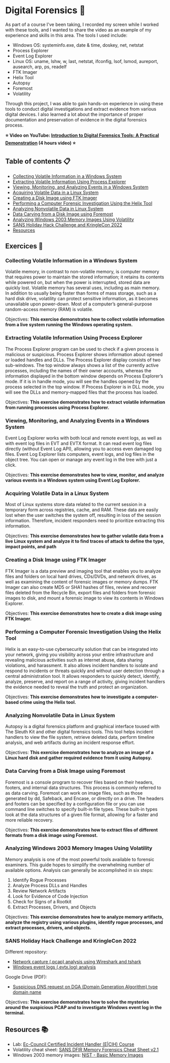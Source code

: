 # Digital Forensics 💾
As part of a course I've been taking, I recorded my screen while I worked with these tools, and I wanted to share the video as an example of my experience and skills in this area. The tools I used include:

- Windows OS: systeminfo.exe, date & time, doskey, net, netstat
- Process Explorer
- Event Log Explorer
- Linux OS: uname, lshw, w, last, netstat, ifconfig, lsof, lsmod, aureport, ausearch, arp, ps, readelf
- FTK Imager
- Helix Tool
- Autopsy
- Foremost
- Volatility

Through this project, I was able to gain hands-on experience in using these tools to conduct digital investigations and extract evidence from various digital devices. I also learned a lot about the importance of proper documentation and preservation of evidence in the digital forensics process.

**⭐ Video on YouTube: [Introduction to Digital Forensics Tools: A Practical Demonstration](https://youtu.be/q0I36SonYQo) (4 hours video) ⭐**

## Table of contents 📋

- [Collecting Volatile Information in a Windows System](#Collecting-Volatile-Information-in-a-Windows-System)
- [Extracting Volatile Information Using Process Explorer](#Extracting-Volatile-Information-Using-Process-Explorer)
- [Viewing, Monitoring, and Analyzing Events in a Windows System](#Viewing-Monitoring-and-Analyzing-Events-in-a-Windows-System)
- [Acquiring Volatile Data in a Linux System](#Acquiring-Volatile-Data-in-a-Linux-System)
- [Creating a Disk Image using FTK Imager](#Creating-a-Disk-Image-using-FTK-Imager)
- [Performing a Computer Forensic Investigation Using the Helix Tool](#Performing-a-Computer-Forensic-Investigation-Using-the-Helix-Tool)
- [Analyzing Nonvolatile Data in Linux System](#Analyzing-Nonvolatile-Data-in-Linux-System)
- [Data Carving from a Disk Image using Foremost](#Data-Carving-from-a-Disk-Image-using-Foremost)
- [Analyzing Windows 2003 Memory Images Using Volatility](#Analyzing-Windows-2003-Memory-Images-Using-Volatility)
- [SANS Holiday Hack Challenge and KringleCon 2022](#SANS-Holiday-Hack-Challenge-and-KringleCon-2022)
- [Resources](#Resources-)

## Exercices 📝

### Collecting Volatile Information in a Windows System
Volatile memory, in contrast to non-volatile memory, is computer memory that requires power to maintain the stored information; it retains its contents while powered on, but when the power is interrupted, stored data are quickly lost. Volatile memory has several uses, including as main memory. In addition to usually being faster than forms of mass storage, such as a hard disk drive, volatility can protect sensitive information, as it becomes unavailable upon power-down. Most of a computer’s general-purpose random-access memory (RAM) is volatile.

Objectives: **This exercise demonstrates how to collect volatile information from a live system running the Windows operating system.**

### Extracting Volatile Information Using Process Explorer
The Process Explorer program can be used to check if a given process is malicious or suspicious. Process Explorer shows information about opened or loaded handles and DLLs. The Process Explorer display consists of two sub-windows. The top window always shows a list of the currently active processes, including the names of their owner accounts, whereas the information displayed in the bottom window depends on Process Explorer’s mode. If it is in handle mode, you will see the handles opened by the process selected in the top window. If Process Explorer is in DLL mode, you will see the DLLs and memory-mapped files that the process has loaded.

Objectives: **This exercise demonstrates how to extract volatile information from running processes using Process Explorer.**

### Viewing, Monitoring, and Analyzing Events in a Windows System
Event Log Explorer works with both local and remote event logs, as well as with event log files in EVT and EVTX format. It can read event log files directly (without Event Log API), allowing you to access even damaged log files. Event Log Explorer lists computers, event logs, and log files in the object tree. You can open or manage any event log in the tree with just a click.

Objectives: **This exercise demonstrates how to view, monitor, and analyze various events in a Windows system using Event Log Explorer.**

### Acquiring Volatile Data in a Linux System
Most of Linux systems store data related to the current session in a temporary form across registries, cache, and RAM. These data are easily lost when the user switches the system off, resulting in loss of the session information. Therefore, incident responders need to prioritize extracting this information.

Objectives: **This exercise demonstrates how to gather volatile data from a live Linux system and analyze it to find traces of attack to define the type, impact points, and path**

### Creating a Disk Image using FTK Imager
FTK Imager is a data preview and imaging tool that enables you to analyze files and folders on local hard drives, CDs/DVDs, and network drives, as well as examining the content of forensic images or memory dumps. FTK Imager can also create MD5 or SHA1 hashes of files, review and recover files deleted from the Recycle Bin, export files and folders from forensic images to disk, and mount a forensic image to view its contents in Windows Explorer.

Objectives: **This exercise demonstrates how to create a disk image using FTK Imager.**

### Performing a Computer Forensic Investigation Using the Helix Tool
Helix is an easy-to-use cybersecurity solution that can be integrated into your network, giving you visibility across your entire infrastructure and revealing malicious activities such as internet abuse, data sharing violations, and harassment. It also allows incident handlers to isolate and respond to incidents or threats quickly and without user detection through a central administration tool. It allows responders to quickly detect, identify, analyze, preserve, and report on a range of activity, giving incident handlers the evidence needed to reveal the truth and protect an organization.

Objectives: **This exercise demonstrates how to investigate a computer-based crime using the Helix tool.**

### Analyzing Nonvolatile Data in Linux System
Autopsy is a digital forensics platform and graphical interface toused with The Sleuth Kit and other digital forensics tools. This tool helps incident handlers to view the file system, retrieve deleted data, perform timeline analysis, and web artifacts during an incident response effort.

Objectives: **This exercise demonstrates how to analyze an image of a Linux hard disk and gather required evidence from it using Autopsy.**

### Data Carving from a Disk Image using Foremost
Foremost is a console program to recover files based on their headers, footers, and internal data structures. This process is commonly referred to as data carving. Foremost can work on image files, such as those generated by dd, Safeback, and Encase, or directly on a drive. The headers and footers can be specified by a configuration file or you can use command line switches to specify built-in file types. These built-in types look at the data structures of a given file format, allowing for a faster and more reliable recovery.

Objectives: **This exercise demonstrates how to extract files of different formats from a disk image using Foremost.**

### Analyzing Windows 2003 Memory Images Using Volatility
Memory analysis is one of the most powerful tools available to forensic
examiners. This guide hopes to simplify the overwhelming number of
available options.
Analysis can generally be accomplished in six steps:
1. Identify Rogue Processes
2. Analyze Process DLLs and Handles
3. Review Network Artifacts
4. Look for Evidence of Code Injection
5. Check for Signs of a Rootkit
6. Extract Processes, Drivers, and Objects

Objectives: **This exercise demonstrates how to analyze memory artifacts, analyze the registry using various plugins, identify rogue processes, and extract processes, drivers, and objects.**

### SANS Holiday Hack Challenge and KringleCon 2022
Different repository:
- [Network capture (.pcap) analysis using Wireshark and tshark](https://github.com/rinokapi/SANSKringleCon2022#wireshark-practice)
- [Windows event logs (.evtx.log) analysis](https://github.com/rinokapi/SANSKringleCon2022#wireshark-practice)

Google Drive (PDF):
- [Suspicious DNS request on DGA (Domain Generation Algorithm) type domain name](https://drive.google.com/file/d/1BjL5KP3qwCen4ItZswaSn2EwG6rKodIY/view?usp=share_link)

Objectives: **This exercise demonstrates how to solve the mysteries around the suspicious PCAP and to investigate Windows event log in the terminal.**

## Resources 📚
- Lab: [Ec-Council Certified Incident Handler (E|CIH) Course](https://www.eccouncil.org/train-certify/ec-council-certified-incident-handler-ecih)
- Volatility cheat sheet: [SANS DFIR Memory Forensics Cheat Sheet v2.1](https://www.sans.org/posters/sans-dfir-cheatsheet-booklet)
- Windows 2003 memory images: [NIST - Basic Memory Images](https://cfreds.nist.gov/all/NIST/BasicMemoryImages)
